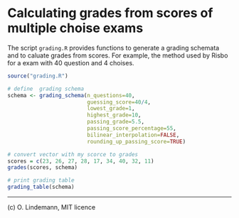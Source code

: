 # Calculating grades from scores of multiple choise exams

The script `grading.R` provides functions to generate a grading schemata and to caluate grades from scores. For example, the method used by Risbo for a exam with 40 question and 4 choises.

```R
source("grading.R")

# define  grading schema
schema <- grading_schema(n_questions=40,
                         guessing_score=40/4,
                         lowest_grade=1,
                         highest_grade=10,
                         passing_grade=5.5,
                         passing_score_percentage=55,
                         bilinear_interpolation=FALSE,
                         rounding_up_passing_score=TRUE)

# convert vector with my scorce to grades
scores = c(23, 26, 27, 28, 17, 34, 40, 32, 11)
grades(scores, schema)

# print grading table
grading_table(schema)

```

---

(c) O. Lindemann, MIT licence